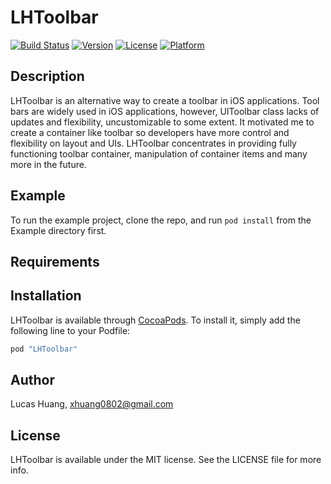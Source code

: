 # LHToolbar

[![Build Status](https://travis-ci.org/Lucashuang0802/LHToolbar.svg?branch=master)](https://travis-ci.org/Lucashuang0802/LHToolbar)
[![Version](https://img.shields.io/cocoapods/v/LHToolbar.svg?style=flat)](http://cocoapods.org/pods/LHToolbar)
[![License](https://img.shields.io/cocoapods/l/LHToolbar.svg?style=flat)](http://cocoapods.org/pods/LHToolbar)
[![Platform](https://img.shields.io/cocoapods/p/LHToolbar.svg?style=flat)](http://cocoapods.org/pods/LHToolbar)

## Description

LHToolbar is an alternative way to create a toolbar in iOS applications. Tool bars are widely used in iOS applications, however, UIToolbar class lacks of updates and flexibility, uncustomizable to some extent. It motivated me to create a container like toolbar so developers have more control and flexibility on layout and UIs. LHToolbar concentrates in providing fully functioning toolbar container, manipulation of container items and many more in the future.

## Example

To run the example project, clone the repo, and run `pod install` from the Example directory first.

## Requirements

## Installation

LHToolbar is available through [CocoaPods](http://cocoapods.org). To install
it, simply add the following line to your Podfile:

```ruby
pod "LHToolbar"
```

## Author

Lucas Huang, xhuang0802@gmail.com

## License

LHToolbar is available under the MIT license. See the LICENSE file for more info.
